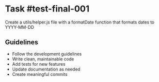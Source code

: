 # Task #test-final-001

Create a utils/helper.js file with a formatDate function that formats dates to YYYY-MM-DD

## Guidelines
- Follow the development guidelines
- Write clean, maintainable code
- Add tests for new features
- Update documentation as needed
- Create meaningful commits
